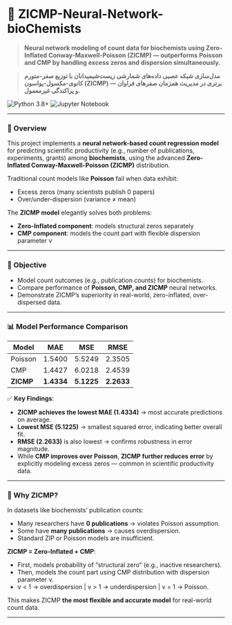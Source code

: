# 🧪 ZICMP-Neural-Network-bioChemists

> **Neural network modeling of count data for biochemists using Zero-Inflated Conway-Maxwell-Poisson (ZICMP) — outperforms Poisson and CMP by handling excess zeros and dispersion simultaneously.**

> **مدل‌سازی شبکه عصبی داده‌های شمارشی زیست‌شیمیدانان با توزیع صفر-متورم کانوی-مکسول-پواسون (ZICMP) — برتری در مدیریت همزمان صفرهای فراوان و پراکندگی غیرمعمول.**

![Python 3.8+](https://img.shields.io/badge/Python-3.8%2B-blue)
![Jupyter Notebook](https://img.shields.io/badge/Jupyter-%23f37621.svg?logo=jupyter&logoColor=white)


---



### 📌 Overview

This project implements a **neural network-based count regression model** for predicting scientific productivity (e.g., number of publications, experiments, grants) among **biochemists**, using the advanced **Zero-Inflated Conway-Maxwell-Poisson (ZICMP)** distribution.

Traditional count models like **Poisson** fail when data exhibit:
- Excess zeros (many scientists publish 0 papers)
- Over/under-dispersion (variance ≠ mean)

The **ZICMP model** elegantly solves both problems:
- **Zero-Inflated component**: models structural zeros separately
- **CMP component**: models the count part with flexible dispersion parameter ν

---

### 🎯 Objective

- Model count outcomes (e.g., publication counts) for biochemists.
- Compare performance of **Poisson, CMP, and ZICMP** neural networks.
- Demonstrate ZICMP’s superiority in real-world, zero-inflated, over-dispersed data.

---

### 📊 Model Performance Comparison

| Model     | MAE     | MSE     | RMSE    |
|-----------|---------|---------|---------|
| Poisson   | 1.5400  | 5.5249  | 2.3505  |
| CMP       | 1.4427  | 6.0218  | 2.4539  |
| **ZICMP** | **1.4334** | **5.1225** | **2.2633** |

✅ **Key Findings**:
- **ZICMP achieves the lowest MAE (1.4334)** → most accurate predictions on average.
- **Lowest MSE (5.1225)** → smallest squared error, indicating better overall fit.
- **RMSE (2.2633)** is also lowest → confirms robustness in error magnitude.
- While **CMP improves over Poisson**, **ZICMP further reduces error** by explicitly modeling excess zeros — common in scientific productivity data.



---

### 🧠 Why ZICMP?

In datasets like biochemists’ publication counts:
- Many researchers have **0 publications** → violates Poisson assumption.
- Some have **many publications** → causes overdispersion.
- Standard ZIP or Poisson models are insufficient.

**ZICMP = Zero-Inflated + CMP**:
- First, models probability of “structural zero” (e.g., inactive researchers).
- Then, models the count part using CMP distribution with dispersion parameter ν.
- ν < 1 → overdispersion | ν > 1 → underdispersion | ν = 1 → Poisson.

This makes ZICMP **the most flexible and accurate model** for real-world count data.

---

